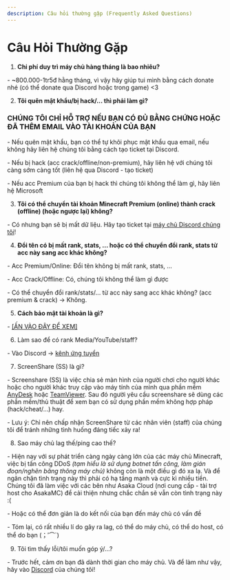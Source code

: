 ```yaml
---
description: Câu hỏi thường gặp (Frequently Asked Questions)
---
```


# Câu Hỏi Thường Gặp



1. **Chi phí duy trì máy chủ hàng tháng là bao nhiêu?**

\- \~800.000-1tr5đ hằng tháng, vì vậy hãy giúp tui mình bằng cách donate nhé (có thể donate qua Discord hoặc trong game) <3

2. **Tôi quên mật khẩu/bị hack/... thì phải làm gì?**

### **CHÚNG TÔI CHỈ HỖ TRỢ NẾU BẠN CÓ ĐỦ BẰNG CHỨNG HOẶC ĐÃ THÊM EMAIL VÀO TÀI KHOẢN CỦA BẠN**

\- Nếu quên mật khẩu, bạn có thể tự khôi phục mật khẩu qua email, nếu không hãy liên hệ chúng tôi bằng cách tạo ticket tại Discord.

\- Nếu bị hack (acc crack/offline/non-premium), hãy liên hệ với chúng tôi càng sớm càng tốt (liên hệ qua Discord - tạo ticket)

\- Nếu acc Premium của bạn bị hack thì chúng tôi không thể làm gì, hãy liên hệ Microsoft

3. **Tôi có thể chuyển tài khoản Minecraft Premium (online) thành crack (offline) (hoặc ngược lại) không?**

\- Có nhưng bạn sẽ bị mất dữ liệu. Hãy tạo ticket tại [máy chủ Discord chúng tôi](https://discord.askamc.xyz)!

4. **Đổi tên có bị mất rank, stats, ... hoặc có thể chuyển đổi rank, stats từ acc này sang acc khác không?**

\- Acc Premium/Online: Đổi tên không bị mất rank, stats, ...

\- Acc Crack/Offline: Có, chúng tôi không thể làm gì được

\- Có thể chuyển đổi rank/stats/... từ acc này sang acc khác không? (acc premium & crack) -> Không.

5. **Cách bảo mật tài khoản là gì?**

\- [\[ẤN VÀO ĐÂY ĐỂ XEM\]](../huong-dan/cach-bao-mat-tai-khoan.md)

6. Làm sao để có rank Media/YouTube/staff?

&#x20;\- Vào Discord -> [kênh ứng tuyển](https://discord.com/channels/1088034258574127174/1267366520871194634)

7. ScreenShare (SS) là gì?

\- Screenshare (SS) là việc chia sẻ màn hình của người chơi cho người khác hoặc cho người khác truy cập vào máy tính của mình qua phần mềm [AnyDesk](https://anydesk.com/) hoặc [TeamViewer](https://www.teamviewer.com/vi/download/windows/). Sau đó người yêu cầu screenshare sẽ dùng các phần mềm/thủ thuật để xem bạn có sử dụng phần mềm không hợp pháp (hack/cheat/...) hay.

\- Lưu ý: Chỉ nên chấp nhận ScreenShare từ các nhân viên (staff) của chúng tôi để tránh những tình huống đáng tiếc xảy ra!

8. Sao máy chủ lag thế/ping cao thế?

\- Hiện nay với sự phát triển càng ngày càng lớn của các máy chủ Minecraft, việc bị tấn công DDoS _(tạm hiểu là sử dụng botnet tấn công, làm gián đoạn/nghẽn băng thông máy chủ)_  không còn là một điều gì đó xa lạ. Và để ngăn chặn tình trạng này thì phải có hạ tầng mạnh và cực kì nhiều tiền. Chúng tôi đã làm việc với các bên như Asaka Cloud (nơi cung cấp - tài trợ host cho AsakaMC) để cải thiện nhưng chắc chắn sẽ vẫn còn tình trạng này :(

\- Hoặc có thể đơn giản là do kết nối của bạn đến máy chủ có vấn đề

\- Tóm lại, có rất nhiều lí do gây ra lag, có thể do máy chủ, có thể do host, có thể do bạn (；′⌒\`)&#x20;

9. Tôi tìm thấy lỗi/tôi muốn góp ý/...?

\- Trước hết, cảm ơn bạn đã dành thời gian cho máy chủ. Và để làm như vậy, hãy vào [Discord](https://discord.asakamc.xyz) của chúng tôi!
